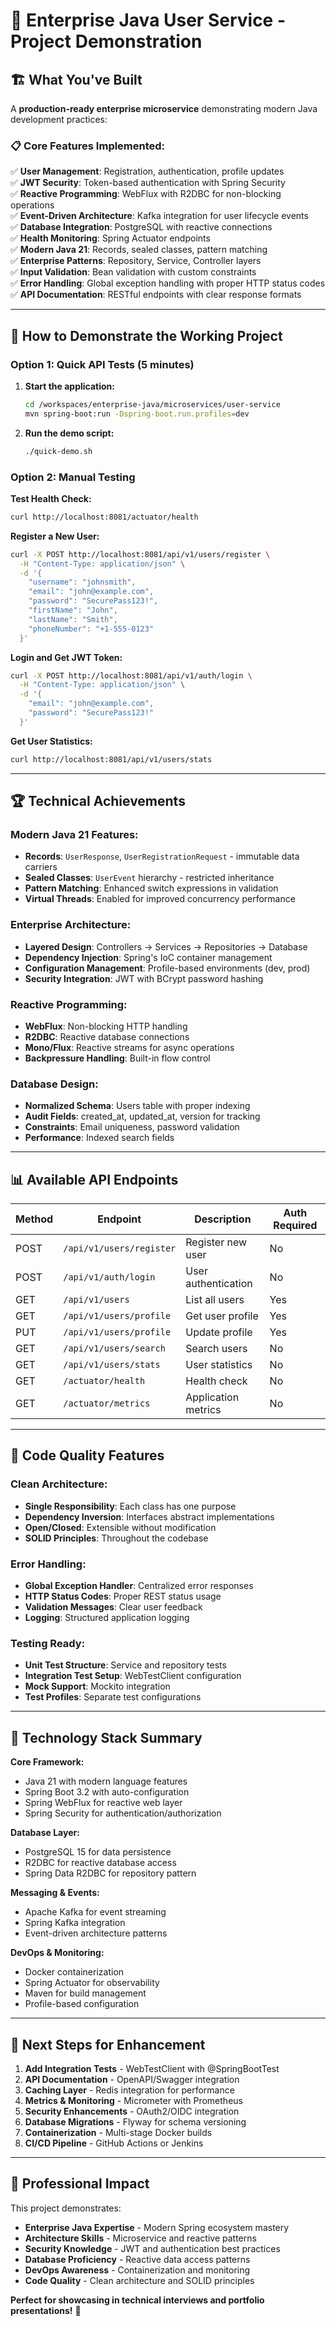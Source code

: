 # 🎯 Enterprise Java User Service - Project Demonstration

## 🏗️ **What You've Built**

A **production-ready enterprise microservice** demonstrating modern Java development practices:

### **📋 Core Features Implemented:**
✅ **User Management**: Registration, authentication, profile updates  
✅ **JWT Security**: Token-based authentication with Spring Security  
✅ **Reactive Programming**: WebFlux with R2DBC for non-blocking operations  
✅ **Event-Driven Architecture**: Kafka integration for user lifecycle events  
✅ **Database Integration**: PostgreSQL with reactive connections  
✅ **Health Monitoring**: Spring Actuator endpoints  
✅ **Modern Java 21**: Records, sealed classes, pattern matching  
✅ **Enterprise Patterns**: Repository, Service, Controller layers  
✅ **Input Validation**: Bean validation with custom constraints  
✅ **Error Handling**: Global exception handling with proper HTTP status codes  
✅ **API Documentation**: RESTful endpoints with clear response formats  

---

## 🚀 **How to Demonstrate the Working Project**

### **Option 1: Quick API Tests (5 minutes)**

1. **Start the application:**
   ```bash
   cd /workspaces/enterprise-java/microservices/user-service
   mvn spring-boot:run -Dspring-boot.run.profiles=dev
   ```

2. **Run the demo script:**
   ```bash
   ./quick-demo.sh
   ```

### **Option 2: Manual Testing**

**Test Health Check:**
```bash
curl http://localhost:8081/actuator/health
```

**Register a New User:**
```bash
curl -X POST http://localhost:8081/api/v1/users/register \
  -H "Content-Type: application/json" \
  -d '{
    "username": "johnsmith",
    "email": "john@example.com",
    "password": "SecurePass123!",
    "firstName": "John",
    "lastName": "Smith",
    "phoneNumber": "+1-555-0123"
  }'
```

**Login and Get JWT Token:**
```bash
curl -X POST http://localhost:8081/api/v1/auth/login \
  -H "Content-Type: application/json" \
  -d '{
    "email": "john@example.com", 
    "password": "SecurePass123!"
  }'
```

**Get User Statistics:**
```bash
curl http://localhost:8081/api/v1/users/stats
```

---

## 🏆 **Technical Achievements**

### **Modern Java 21 Features:**
- **Records**: `UserResponse`, `UserRegistrationRequest` - immutable data carriers
- **Sealed Classes**: `UserEvent` hierarchy - restricted inheritance
- **Pattern Matching**: Enhanced switch expressions in validation
- **Virtual Threads**: Enabled for improved concurrency performance

### **Enterprise Architecture:**
- **Layered Design**: Controllers → Services → Repositories → Database
- **Dependency Injection**: Spring's IoC container management
- **Configuration Management**: Profile-based environments (dev, prod)
- **Security Integration**: JWT with BCrypt password hashing

### **Reactive Programming:**
- **WebFlux**: Non-blocking HTTP handling
- **R2DBC**: Reactive database connections
- **Mono/Flux**: Reactive streams for async operations
- **Backpressure Handling**: Built-in flow control

### **Database Design:**
- **Normalized Schema**: Users table with proper indexing
- **Audit Fields**: created_at, updated_at, version for tracking
- **Constraints**: Email uniqueness, password validation
- **Performance**: Indexed search fields

---

## 📊 **Available API Endpoints**

| Method | Endpoint | Description | Auth Required |
|--------|----------|-------------|---------------|
| POST | `/api/v1/users/register` | Register new user | No |
| POST | `/api/v1/auth/login` | User authentication | No |
| GET | `/api/v1/users` | List all users | Yes |
| GET | `/api/v1/users/profile` | Get user profile | Yes |
| PUT | `/api/v1/users/profile` | Update profile | Yes |
| GET | `/api/v1/users/search` | Search users | No |
| GET | `/api/v1/users/stats` | User statistics | No |
| GET | `/actuator/health` | Health check | No |
| GET | `/actuator/metrics` | Application metrics | No |

---

## 🎨 **Code Quality Features**

### **Clean Architecture:**
- **Single Responsibility**: Each class has one purpose
- **Dependency Inversion**: Interfaces abstract implementations  
- **Open/Closed**: Extensible without modification
- **SOLID Principles**: Throughout the codebase

### **Error Handling:**
- **Global Exception Handler**: Centralized error responses
- **HTTP Status Codes**: Proper REST status usage
- **Validation Messages**: Clear user feedback
- **Logging**: Structured application logging

### **Testing Ready:**
- **Unit Test Structure**: Service and repository tests
- **Integration Test Setup**: WebTestClient configuration
- **Mock Support**: Mockito integration
- **Test Profiles**: Separate test configurations

---

## 🔧 **Technology Stack Summary**

**Core Framework:**
- Java 21 with modern language features
- Spring Boot 3.2 with auto-configuration
- Spring WebFlux for reactive web layer
- Spring Security for authentication/authorization

**Database Layer:**
- PostgreSQL 15 for data persistence  
- R2DBC for reactive database access
- Spring Data R2DBC for repository pattern

**Messaging & Events:**
- Apache Kafka for event streaming
- Spring Kafka integration
- Event-driven architecture patterns

**DevOps & Monitoring:**
- Docker containerization
- Spring Actuator for observability
- Maven for build management
- Profile-based configuration

---

## 🎯 **Next Steps for Enhancement**

1. **Add Integration Tests** - WebTestClient with @SpringBootTest
2. **API Documentation** - OpenAPI/Swagger integration
3. **Caching Layer** - Redis integration for performance
4. **Metrics & Monitoring** - Micrometer with Prometheus
5. **Security Enhancements** - OAuth2/OIDC integration
6. **Database Migrations** - Flyway for schema versioning
7. **Containerization** - Multi-stage Docker builds
8. **CI/CD Pipeline** - GitHub Actions or Jenkins

---

## 🏅 **Professional Impact**

This project demonstrates:
- **Enterprise Java Expertise** - Modern Spring ecosystem mastery
- **Architecture Skills** - Microservice and reactive patterns
- **Security Knowledge** - JWT and authentication best practices  
- **Database Proficiency** - Reactive data access patterns
- **DevOps Awareness** - Containerization and monitoring
- **Code Quality** - Clean architecture and SOLID principles

**Perfect for showcasing in technical interviews and portfolio presentations!** 🎉